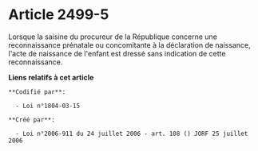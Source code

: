 # Article 2499-5

Lorsque la saisine du procureur de la République concerne une reconnaissance prénatale ou concomitante à la déclaration de
naissance, l'acte de naissance de l'enfant est dressé sans indication de cette reconnaissance.

**Liens relatifs à cet article**

	**Codifié par**:

	  - Loi n°1804-03-15

	**Créé par**:

	  - Loi n°2006-911 du 24 juillet 2006 - art. 108 () JORF 25 juillet 2006
